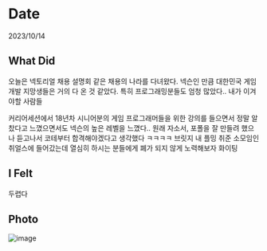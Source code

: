 # Date
2023/10/14
## What Did
오늘은 넥토리얼 채용 설명회 같은 채용의 나라를 다녀왔다. 넥슨인 만큼 대한민국 게임 개발 지망생들은 거의 다 온 것 같았다. 특히 프로그래밍분들도 엄청 많았다.. 내가 이겨야할 사람들


커리어세션에서 18년차 시니어분의 게임 프로그래머들을 위한 강의를 들으면서 정말 알찼다고 느꼈으면서도 넥슨의 높은 레벨을 느꼈다..
원래 자소서, 포폴을 잘 만들려 했으나 듣고나서 코테부터 합격해야겠다고 생각했다 ㅋㅋㅋㅋ
브릿지 내 플밍 취준 소모임인 취얼스에 들어갔는데 열심히 하시는 분들에게 폐가 되지 않게 노력해보자 화이팅
## I Felt
두렵다
## Photo
![image](https://github.com/soonsoo3595/Daily_Archive/assets/86000058/fcd6035d-6b98-4d77-a930-1f40b940c754)

